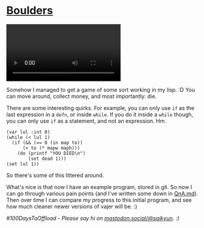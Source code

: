 # [Boulders](#boulders)

<video controls><source src="/posts/24/boulders.mov"></video>

Somehow I managed to get a game of some sort working in my lisp. :D You can move around, collect money, and most importantly: die.

There are some interesting quirks. For example, you can only use `if` as the last expression in a `defn`, or inside `while`. If you do it inside a `while` though, you can only use `if` as a statement, and not an expression. Hm.

```
(var lul :int 0)
(while (< lul 1)
  (if (&& (== 0 (in map to))
      (< to (* mapw maph)))
    (do (printf "YOU DIED\n")
        (set dead 1)))
(set lul 1))
```

So there's some of this littered around.

What's nice is that now I have an example program, stored in git. So now I can go through various pain points (and I've written some down in [QnA.md](https://github.com/saikyun/vajer/blob/main/QnA.md#todo-this-code-breaks-because-of-if-wanting-to-set-a-parents-defns-return-value)). Then over time I can compare my progress to this initial program, and see how much cleaner newer versions of vajer will be. :)

_#100DaysToOffload - Please say hi on [mastodon.social/@saikyun](https://mastodon.social/@saikyun). :)_
